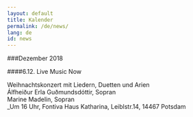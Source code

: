 ```yaml
---
layout: default
title: Kalender
permalink: /de/news/
lang: de
id: news
---
```

###Dezember 2018

####6.12. Live Music Now

Weihnachtskonzert mit Liedern, Duetten und Arien  
Álfheiður Erla Guðmundsdóttir, Sopran  
Marine Madelin, Sopran  
_Um 16 Uhr, Fontiva Haus Katharina, Leiblstr.14, 14467 Potsdam




